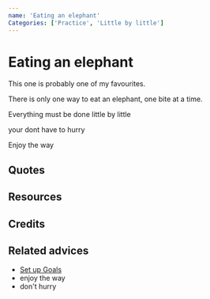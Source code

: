 ```yaml
---
name: 'Eating an elephant'
Categories: ['Practice', 'Little by little']
---
```

# Eating an elephant

This one is probably one of my favourites.

There is only one way to eat an elephant, one bite at a time.

Everything must be done little by little

your dont have to hurry

Enjoy the way

## Quotes

## Resources

## Credits

## Related advices

- [Set up Goals](../Set%20up%20Goals)
- enjoy the way
- don't hurry
